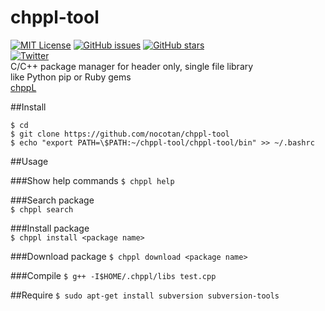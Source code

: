 # chppl-tool
[![MIT License](http://img.shields.io/badge/license-MIT-blue.svg?style=flat)](LICENSE)
[![GitHub issues](https://img.shields.io/github/issues/nocotan/chppl-tool.svg)](https://github.com/nocotan/chppl-tool/issues)
[![GitHub stars](https://img.shields.io/github/stars/nocotan/chppl-tool.svg)](https://github.com/nocotan/chppl-tool/stargazers)  
[![Twitter](https://img.shields.io/twitter/url/https/github.com/nocotan/chppl-tool.svg?style=social)](https://twitter.com/intent/tweet?text=Wow:&url=%5Bobject%20Object%5D)  
C/C++ package manager for header only, single file library  
like Python pip or Ruby gems  
[chppL](https://chppl.herokuapp.com/)  


##Install

```
$ cd  
$ git clone https://github.com/nocotan/chppl-tool  
$ echo "export PATH=\$PATH:~/chppl-tool/chppl-tool/bin" >> ~/.bashrc
```  


##Usage   

###Show help commands
```$ chppl help```

###Search package  
```$ chppl search```  

###Install package  
```$ chppl install <package name>```  

###Download package
```$ chppl download <package name>```

###Compile
```$ g++ -I$HOME/.chppl/libs test.cpp```  

##Require
```$ sudo apt-get install subversion subversion-tools```
